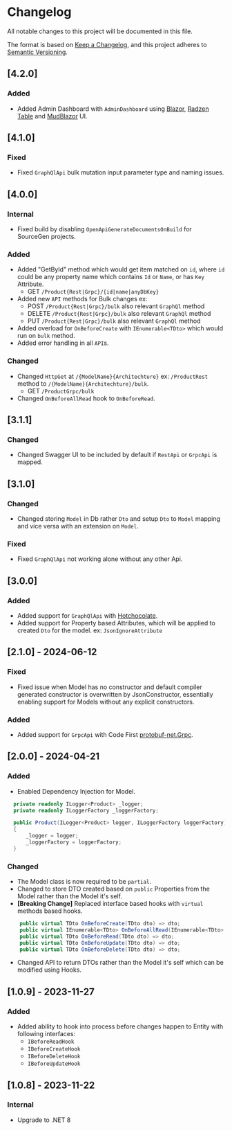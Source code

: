 # Changelog

All notable changes to this project will be documented in this file.

The format is based on [Keep a Changelog](https://keepachangelog.com/en/1.0.0/),
and this project adheres to [Semantic Versioning](https://semver.org/spec/v2.0.0.html).

## [4.2.0]

### Added

- Added Admin Dashboard with `AdminDashboard` using [Blazor](https://dotnet.microsoft.com/en-us/apps/aspnet/web-apps/blazor), [Radzen Table](https://github.com/radzenhq/radzen-blazor) and [MudBlazor](https://github.com/MudBlazor/MudBlazor/) UI. 

## [4.1.0]

### Fixed

- Fixed `GraphQlApi` bulk mutation input parameter type and naming issues.

## [4.0.0]

### Internal

- Fixed build by disabling `OpenApiGenerateDocumentsOnBuild` for SourceGen projects.

### Added

- Added "GetById" method which would get item matched on `id`, where `id` could be any property name which contains `Id`
  or `Name`, or has `Key` Attribute.
    - GET `/Product{Rest|Grpc}/{id|name|anyDbKey}`
- Added new `API` methods for Bulk changes ex:
    - POST `/Product{Rest|Grpc}/bulk` also relevant `GraphQl` method
    - DELETE `/Product{Rest|Grpc}/bulk` also relevant `GraphQl` method
    - PUT `/Product{Rest|Grpc}/bulk` also relevant `GraphQl` method
- Added overload for `OnBeforeCreate` with `IEnumerable<TDto>` which would run on `bulk` method.
- Added error handling in all `API`s.

### Changed

- Changed `HttpGet` at `/{ModelName}{Architechture}` ex: `/ProductRest` method to `/{ModelName}{Architechture}/bulk`.
    - GET `/ProductGrpc/bulk`
- Changed `OnBeforeAllRead` hook to `OnBeforeRead`.

## [3.1.1]

### Changed

- Changed Swagger UI to be included by default if `RestApi` or `GrpcApi` is mapped.

## [3.1.0]

### Changed

- Changed storing `Model` in Db rather `Dto` and setup `Dto` to `Model` mapping and vice versa with an extension on
  `Model`.

### Fixed

- Fixed `GraphQlApi` not working alone without any other Api.

## [3.0.0]

### Added

- Added support for `GraphQlApi` with [Hotchocolate](https://github.com/ChilliCream/graphql-platform).
- Added support for Property based Attributes, which will be applied to created `Dto` for the model. ex:
  `JsonIgnoreAttribute`

## [2.1.0] - 2024-06-12

### Fixed

- Fixed issue when Model has no constructor and default compiler generated constructor is overwritten by
  JsonConstructor, essentially enabling support for Models without any explicit constructors.

### Added

- Added support for `GrpcApi` with Code First [protobuf-net.Grpc](https://github.com/protobuf-net/protobuf-net.Grpc).

## [2.0.0] - 2024-04-21

### Added

- Enabled Dependency Injection for Model.

```csharp
  private readonly ILogger<Product> _logger;
  private readonly ILoggerFactory _loggerFactory;

  public Product(ILogger<Product> logger, ILoggerFactory loggerFactory)
  {
      _logger = logger;
      _loggerFactory = loggerFactory;
  }
```

### Changed

- The Model class is now required to be `partial`.
- Changed to store DTO created based on `public` Properties from the Model rather than the Model it's self.
- **[Breaking Change]** Replaced interface based hooks with `virtual` methods based hooks.

```csharp
    public virtual TDto OnBeforeCreate(TDto dto) => dto;
    public virtual IEnumerable<TDto> OnBeforeAllRead(IEnumerable<TDto> dtos) => dtos;
    public virtual TDto OnBeforeRead(TDto dto) => dto;
    public virtual TDto OnBeforeUpdate(TDto dto) => dto;
    public virtual TDto OnBeforeDelete(TDto dto) => dto;
```

- Changed API to return DTOs rather than the Model it's self which can be modified using Hooks.

## [1.0.9] - 2023-11-27

### Added

- Added ability to hook into process before changes happen to Entity with following interfaces:
    - `IBeforeReadHook`
    - `IBeforeCreateHook`
    - `IBeforeDeleteHook`
    - `IBeforeUpdateHook`

## [1.0.8] - 2023-11-22

### Internal

- Upgrade to .NET 8
